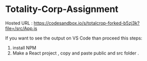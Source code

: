 # Totality-Corp-Assignment

Hosted URL : https://codesandbox.io/s/totalcrop-forked-b5zj3k?file=/src/App.js

If you want to see the output on VS Code than proceed this steps:
1. install NPM
2. Make a React project , copy and paste public and src folder .
